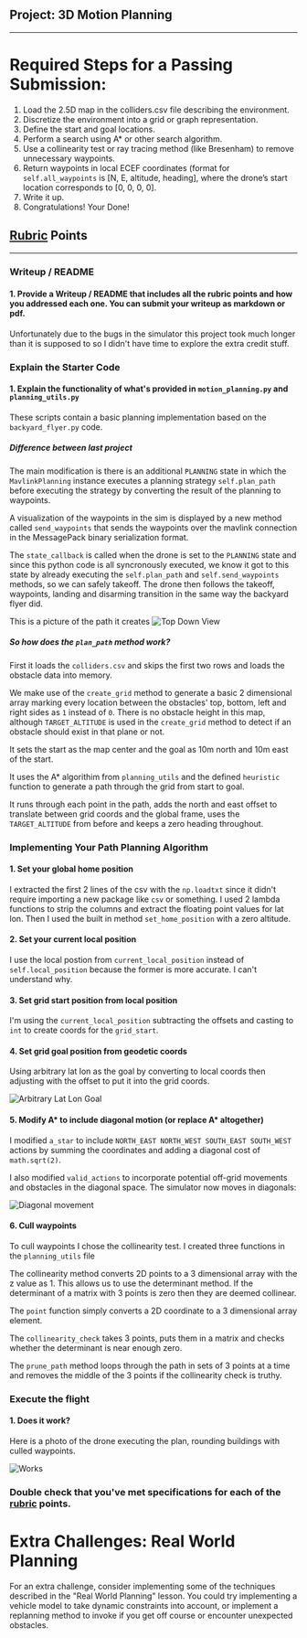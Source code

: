 ## Project: 3D Motion Planning
---


# Required Steps for a Passing Submission:
1. Load the 2.5D map in the colliders.csv file describing the environment.
2. Discretize the environment into a grid or graph representation.
3. Define the start and goal locations.
4. Perform a search using A* or other search algorithm.
5. Use a collinearity test or ray tracing method (like Bresenham) to remove unnecessary waypoints.
6. Return waypoints in local ECEF coordinates (format for `self.all_waypoints` is [N, E, altitude, heading], where the drone’s start location corresponds to [0, 0, 0, 0].
7. Write it up.
8. Congratulations!  Your Done!

## [Rubric](https://review.udacity.com/#!/rubrics/1534/view) Points

---
### Writeup / README

#### 1. Provide a Writeup / README that includes all the rubric points and how you addressed each one.  You can submit your writeup as markdown or pdf.  

Unfortunately due to the bugs in the simulator this project took much longer than it is supposed to so I didn't have time to explore the extra credit stuff.

### Explain the Starter Code

#### 1. Explain the functionality of what's provided in `motion_planning.py` and `planning_utils.py`

These scripts contain a basic planning implementation based on the `backyard_flyer.py` code. 

##### Difference between last project
The main modification is there is an additional `PLANNING` state in which the `MavlinkPlanning` instance executes a planning strategy `self.plan_path` before executing the strategy by converting the result of the planning to waypoints. 

A visualization of the waypoints in the sim is displayed by a new method called `send_waypoints` that sends the waypoints over the mavlink connection in the MessagePack binary serialization format. 

The `state_callback` is called when the drone is set to the `PLANNING` state and since this python code is all syncronously executed, we know it got to this state by already executing the `self.plan_path` and `self.send_waypoints` methods, so we can safely takeoff. The drone then follows the takeoff, waypoints, landing and disarming transition in the same way the backyard flyer did.

This is a picture of the path it creates
![Top Down View](https://i.imgur.com/1kmtspv.png)

##### So how does the `plan_path` method work? 
First it loads the `colliders.csv` and skips the first two rows and loads the obstacle data into memory. 

We make use of the `create_grid` method to generate a basic 2 dimensional array marking every location between the obstacles' top, bottom, left and right sides as `1` instead of `0`. There is no obstacle height in this map, although `TARGET_ALTITUDE` is used in the `create_grid` method to detect if an obstacle should exist in that plane or not.

It sets the start as the map center and the goal as 10m north and 10m east of the start.

It uses the A* algorithim from `planning_utils` and the defined `heuristic` function to generate a path through the grid from start to goal.

It runs through each point in the path, adds the north and east offset to translate between grid coords and the global frame, uses the `TARGET_ALTITUDE` from before and keeps a zero heading throughout.

<!-- 
Here's | A | Snappy | Table
--- | --- | --- | ---
1 | `highlight` | **bold** | 7.41
2 | a | b | c
3 | *italic* | text | 403
4 | 2 | 3 | abcd
 -->


### Implementing Your Path Planning Algorithm

#### 1. Set your global home position
I extracted the first 2 lines of the csv with the `np.loadtxt` since it didn't require importing a new package like `csv` or something. I used 2 lambda functions to strip the columns and extract the floating point values for lat lon. Then I used the built in method `set_home_position` with a zero altitude.


#### 2. Set your current local position
I use the local postion from `current_local_position` instead of `self.local_position` because the former is more accurate. I can't understand why.

#### 3. Set grid start position from local position
I'm using the `current_local_position` subtracting the offsets and casting to `int` to create coords for the `grid_start`.

#### 4. Set grid goal position from geodetic coords
Using arbitrary lat lon as the goal by converting to local coords then adjusting with the offset to put it into the grid coords.

![Arbitrary Lat Lon Goal](https://i.imgur.com/IdH7VFt.png)

#### 5. Modify A* to include diagonal motion (or replace A* altogether)
I modified `a_star` to include `NORTH_EAST NORTH_WEST SOUTH_EAST SOUTH_WEST` actions by summing the coordinates and adding a diagonal cost of `math.sqrt(2)`. 

I also modified `valid_actions` to incorporate potential off-grid movements and obstacles in the diagonal space. The simulator now moves in diagonals:

![Diagonal movement](https://i.imgur.com/pUav8la.png)


#### 6. Cull waypoints 
To cull waypoints I chose the collinearity test. I created three functions in the `planning_utils` file

The collinearity method converts 2D points to a 3 dimensional array with the z value as 1. This allows us to use the determinant method. If the determinant of a matrix with 3 points is zero then they are deemed collinear.

The `point` function simply converts a 2D coordinate to a 3 dimensional array element.

The `collinearity_check` takes 3 points, puts them in a matrix and checks whether the determinant is near enough zero.

The `prune_path` method loops through the path in sets of 3 points at a time and removes the middle of the 3 points if the collinearity check is truthy.


### Execute the flight
#### 1. Does it work?

Here is a photo of the drone executing the plan, rounding buildings with culled waypoints.

![Works](https://i.imgur.com/58CLCQA.png)


### Double check that you've met specifications for each of the [rubric](https://review.udacity.com/#!/rubrics/1534/view) points.
  
# Extra Challenges: Real World Planning

For an extra challenge, consider implementing some of the techniques described in the "Real World Planning" lesson. You could try implementing a vehicle model to take dynamic constraints into account, or implement a replanning method to invoke if you get off course or encounter unexpected obstacles.



